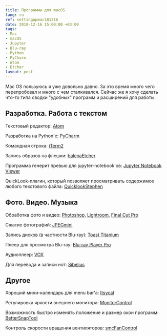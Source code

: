 ```yaml
---
title: Программы для macOS
lang: ru
ref: settingupmac181216
date: 2018-12-16 15:00:00 +03:00
tags:
- Mac
- macOS
- Jupyter
- Blu-ray
- Python
- PyCharm
- Atom
- Etcher
layout: post
---
```


Mac OS пользуюсь я уже довольно давно. За это время много чего перепробовал и много с чем сталкивался. Сейчас же я хочу сделать что-то типа сводки "удобных" программ и расширений для работы.

## Разработка. Работа с текстом

Текстовый редактор: [Atom](https://atom.io)

Разработка на Python'е: [PyCharm](https://www.jetbrains.com/pycharm/)

Командная строка: [iTerm2](https://www.iterm2.com)

Запись образов на флешки: [balenaEtcher](https://www.balena.io/etcher/)

Программа генерит превью для jupyter-notebook'ов: [Jupyter Notebook Viewer](https://github.com/tuxu/nbviewer-app)

QuickLook-плагин, который позволяет просматривать содержимое любого текстового файла: [QuicklookStephen](https://github.com/whomwah/qlstephen)

## Фото. Видео. Музыка

Обработка фото и видео: [Photoshop](http://adobe.com/photoshop), [Lightroom](http://adobe.com/lightroom), [Final Cut Pro](https://www.apple.com/final-cut-pro/)

Сжатие фотографий: [JPEGmini](https://www.jpegmini.com)

Запись дисков (в частности Blu-ray): [Toast Titanium](https://www.roxio.com/en/products/toast/titanium/)

Плеер для просмотра Blu-ray: [Blu-ray Player Pro](https://www.macblurayplayer.com/macgo-mac-bluray-menu-player-pro.htm)

Аудиоплеер: [VOX](https://vox.rocks)

Для перевода и записи нот: [Sibelius](https://www.avid.com/sibelius)

## Другое

Хороший мини-календарь для menu bar'а: [Itsycal](https://www.mowglii.com/itsycal/)

Регулировка яркости внешнего монитора: [MonitorControl](https://github.com/the0neyouseek/MonitorControl)

Возможность быстро изменять положение и размер окон программ: [BetterSnapTool](https://folivora.ai/bettersnaptool/)

Контроль скорости вращения вентиляторов: [smcFanControl](https://github.com/hholtmann/smcFanControl)
